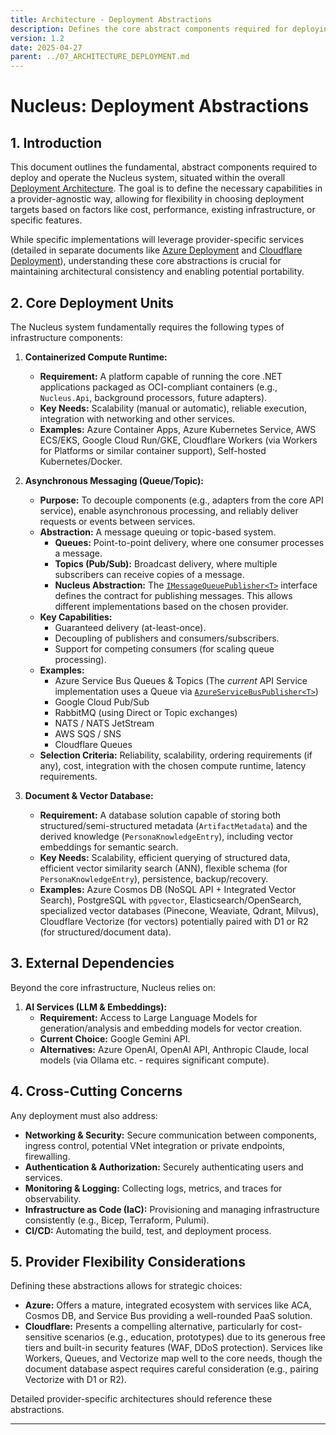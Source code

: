 ```yaml
---
title: Architecture - Deployment Abstractions
description: Defines the core abstract components required for deploying the Nucleus system, independent of specific cloud providers.
version: 1.2
date: 2025-04-27
parent: ../07_ARCHITECTURE_DEPLOYMENT.md
---
```


# Nucleus: Deployment Abstractions

## 1. Introduction

This document outlines the fundamental, abstract components required to deploy and operate the Nucleus system, situated within the overall [Deployment Architecture](../07_ARCHITECTURE_DEPLOYMENT.md). The goal is to define the necessary capabilities in a provider-agnostic way, allowing for flexibility in choosing deployment targets based on factors like cost, performance, existing infrastructure, or specific features.

While specific implementations will leverage provider-specific services (detailed in separate documents like [Azure Deployment](./Hosting/ARCHITECTURE_HOSTING_AZURE.md) and [Cloudflare Deployment](./Hosting/ARCHITECTURE_HOSTING_CLOUDFLARE.md)), understanding these core abstractions is crucial for maintaining architectural consistency and enabling potential portability.

## 2. Core Deployment Units

The Nucleus system fundamentally requires the following types of infrastructure components:

1.  **Containerized Compute Runtime:**
    *   **Requirement:** A platform capable of running the core .NET applications packaged as OCI-compliant containers (e.g., `Nucleus.Api`, background processors, future adapters).
    *   **Key Needs:** Scalability (manual or automatic), reliable execution, integration with networking and other services.
    *   **Examples:** Azure Container Apps, Azure Kubernetes Service, AWS ECS/EKS, Google Cloud Run/GKE, Cloudflare Workers (via Workers for Platforms or similar container support), Self-hosted Kubernetes/Docker.

2.  **Asynchronous Messaging (Queue/Topic):**
    *   **Purpose:** To decouple components (e.g., adapters from the core API service), enable asynchronous processing, and reliably deliver requests or events between services.
    *   **Abstraction:** A message queuing or topic-based system.
        *   **Queues:** Point-to-point delivery, where one consumer processes a message.
        *   **Topics (Pub/Sub):** Broadcast delivery, where multiple subscribers can receive copies of a message.
        *   **Nucleus Abstraction:** The [`IMessageQueuePublisher<T>`](cci:2://file:///d:/Projects/Nucleus/Nucleus.Abstractions/IMessageQueuePublisher.cs:18:0-30:1) interface defines the contract for publishing messages. This allows different implementations based on the chosen provider.
    *   **Key Capabilities:**
        *   Guaranteed delivery (at-least-once).
        *   Decoupling of publishers and consumers/subscribers.
        *   Support for competing consumers (for scaling queue processing).
    *   **Examples:**
        *   Azure Service Bus Queues & Topics (The *current* API Service implementation uses a Queue via [`AzureServiceBusPublisher<T>`](cci:2://file:///d:/Projects/Nucleus/Nucleus.ApiService/Infrastructure/Messaging/AzureServiceBusPublisher.cs:23:0-99:1))
        *   Google Cloud Pub/Sub
        *   RabbitMQ (using Direct or Topic exchanges)
        *   NATS / NATS JetStream
        *   AWS SQS / SNS
        *   Cloudflare Queues
    *   **Selection Criteria:** Reliability, scalability, ordering requirements (if any), cost, integration with the chosen compute runtime, latency requirements.

3.  **Document & Vector Database:**
    *   **Requirement:** A database solution capable of storing both structured/semi-structured metadata (`ArtifactMetadata`) and the derived knowledge (`PersonaKnowledgeEntry`), including vector embeddings for semantic search.
    *   **Key Needs:** Scalability, efficient querying of structured data, efficient vector similarity search (ANN), flexible schema (for `PersonaKnowledgeEntry`), persistence, backup/recovery.
    *   **Examples:** Azure Cosmos DB (NoSQL API + Integrated Vector Search), PostgreSQL with `pgvector`, Elasticsearch/OpenSearch, specialized vector databases (Pinecone, Weaviate, Qdrant, Milvus), Cloudflare Vectorize (for vectors) potentially paired with D1 or R2 (for structured/document data).

## 3. External Dependencies

Beyond the core infrastructure, Nucleus relies on:

1.  **AI Services (LLM & Embeddings):**
    *   **Requirement:** Access to Large Language Models for generation/analysis and embedding models for vector creation.
    *   **Current Choice:** Google Gemini API.
    *   **Alternatives:** Azure OpenAI, OpenAI API, Anthropic Claude, local models (via Ollama etc. - requires significant compute).

## 4. Cross-Cutting Concerns

Any deployment must also address:

*   **Networking & Security:** Secure communication between components, ingress control, potential VNet integration or private endpoints, firewalling.
*   **Authentication & Authorization:** Securely authenticating users and services.
*   **Monitoring & Logging:** Collecting logs, metrics, and traces for observability.
*   **Infrastructure as Code (IaC):** Provisioning and managing infrastructure consistently (e.g., Bicep, Terraform, Pulumi).
*   **CI/CD:** Automating the build, test, and deployment process.

## 5. Provider Flexibility Considerations

Defining these abstractions allows for strategic choices:

*   **Azure:** Offers a mature, integrated ecosystem with services like ACA, Cosmos DB, and Service Bus providing a well-rounded PaaS solution.
*   **Cloudflare:** Presents a compelling alternative, particularly for cost-sensitive scenarios (e.g., education, prototypes) due to its generous free tiers and built-in security features (WAF, DDoS protection). Services like Workers, Queues, and Vectorize map well to the core needs, though the document database aspect requires careful consideration (e.g., pairing Vectorize with D1 or R2).

Detailed provider-specific architectures should reference these abstractions.

---
